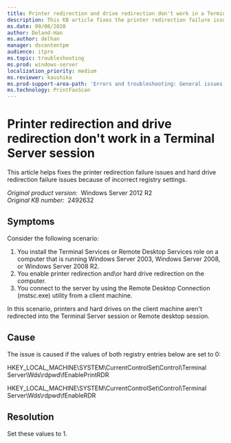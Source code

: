 ```yaml
---
title: Printer redirection and drive redirection don't work in a Terminal Server session
description: This KB article fixes the printer redirection failure issues and hard drive redirection failure issues because of incorrect registry settings.
ms.date: 09/08/2020
author: Deland-Han
ms.author: delhan
manager: dscontentpm
audience: itpro
ms.topic: troubleshooting
ms.prod: windows-server
localization_priority: medium
ms.reviewer: kaushika
ms.prod-support-area-path: 'Errors and troubleshooting: General issues'
ms.technology: PrintFaxScan
---
```

# Printer redirection and drive redirection don't work in a Terminal Server session

This article helps fixes the printer redirection failure issues and hard drive redirection failure issues because of incorrect registry settings.

_Original product version:_ &nbsp;Windows Server 2012 R2  
_Original KB number:_ &nbsp;2492632

## Symptoms

Consider the following scenario:

1. You install the Terminal Services or Remote Desktop Services role on a computer that is running Windows Server 2003, Windows Server 2008, or Windows Server 2008 R2.
2. You enable printer redirection and\or hard drive redirection on the computer.
3. You connect to the server by using the Remote Desktop Connection (mstsc.exe) utility from a client machine.

In this scenario, printers and hard drives on the client machine aren't redirected into the Terminal Server session or Remote desktop session.

## Cause

The issue is caused if the values of both registry entries below are set to 0:

HKEY_LOCAL_MACHINE\SYSTEM\CurrentControlSet\Control\Terminal Server\Wds\rdpwd\fEnablePrintRDR

HKEY_LOCAL_MACHINE\SYSTEM\CurrentControlSet\Control\Terminal Server\Wds\rdpwd\fEnableRDR

## Resolution

Set these values to 1.
